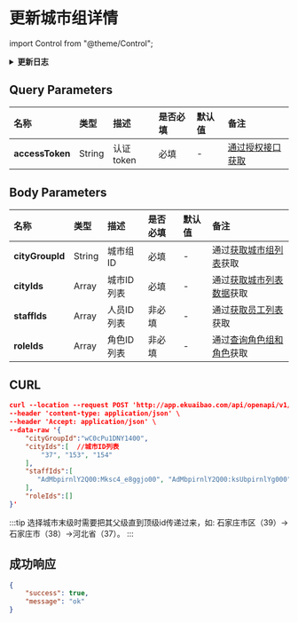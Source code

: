 # 更新城市组详情

import Control from "@theme/Control";

<Control
method="POST"
url="/api/openapi/v1/cityGroup/detail/save"
/>

<details>
  <summary><b>更新日志</b></summary>
  <div>

  [**0.7.135**](/docs/open-api/notice/update-log#07135) -> 🆕 新增了本接口。<br/>

  </div>
</details>

## Query Parameters

| 名称 | 类型 | 描述 | 是否必填 | 默认值 | 备注 |
| :--- | :--- | :--- | :--- |:--- | :--- |
| **accessToken** | String | 认证token | 必填 | - | [通过授权接口获取](/docs/open-api/getting-started/auth) |


## Body Parameters

| 名称 | 类型 | 描述 | 是否必填 | 默认值 | 备注 |
| :--- | :--- | :--- | :--- |:--- | :--- |
| **cityGroupId** | String | 城市组ID   | 必填  | - | 通过[获取城市组列表](/docs/open-api/city/get-city-group)获取 |
| **cityIds**     | Array  | 城市ID列表 | 必填   | - | 通过[获取城市列表数据](/docs/open-api/basedata/get-basedata-city)获取 |
| **staffIds**    | Array  | 人员ID列表 | 非必填 | - | 通过[获取员工列表](/docs/open-api/corporation/get-all-staffs)获取 |
| **roleIds**     | Array  | 角色ID列表 | 非必填 | - | 通过[查询角色组和角色](/docs/open-api/corporation/get-roles-group)获取 |

## CURL
```json
curl --location --request POST 'http://app.ekuaibao.com/api/openapi/v1/cityGroup/detail/save?accessToken=FsYc5j4FlclU00' \
--header 'content-type: application/json' \
--header 'Accept: application/json' \
--data-raw '{
    "cityGroupId":"wC0cPu1DNY1400",
    "cityIds":[  //城市ID列表
        "37", "153", "154"
    ],
    "staffIds":[
       "AdMbpirnlY2Q00:Mksc4_e8ggjo00", "AdMbpirnlY2Q00:ksUbpirnlYg000"
    ],
    "roleIds":[]
}'
```

:::tip
选择城市末级时需要把其父级直到顶级id传递过来，如: 石家庄市区（39）->石家庄市（38）->河北省（37）。
:::

## 成功响应
```json
{
    "success": true,
    "message": "ok"
}
```
